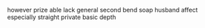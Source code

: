 however prize able lack general second bend soap husband affect especially straight private basic depth